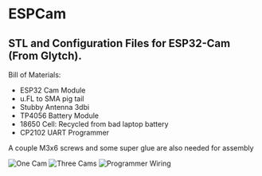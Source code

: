 # ESPCam
## STL and Configuration Files for ESP32-Cam (From Glytch).

Bill of Materials:

*  ESP32 Cam Module
*  u.FL to SMA pig tail
*  Stubby Antenna 3dbi
*  TP4056 Battery Module
*  18650 Cell: Recycled from bad laptop battery 
*  CP2102 UART Programmer
   
A couple M3x6 screws and some super glue are also needed for assembly

![One Cam](https://github.com/glytchtech/ESPCam/blob/master/Images/one%20cam.jpg)
![Three Cams](https://github.com/glytchtech/ESPCam/blob/master/Images/three%20cams.jpg)
![Programmer Wiring](https://github.com/glytchtech/ESPCam/blob/master/Images/ESP32Cam%20Programming%20Wiring.jpg)
